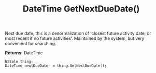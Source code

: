 ﻿---
uid: crmscript_ref_NSSale_GetNextDueDate
title: DateTime GetNextDueDate()
intellisense: NSSale.GetNextDueDate
keywords: NSSale, GetNextDueDate
so.topic: reference
---

Next due date, this is a denormalization of 'closest future activity date, or most recent if no future activities'. Maintained by the system, but very convenient for searching.

**Returns:** DateTime


```crmscript
NSSale thing;
DateTime nextDueDate  = thing.GetNextDueDate();
```


